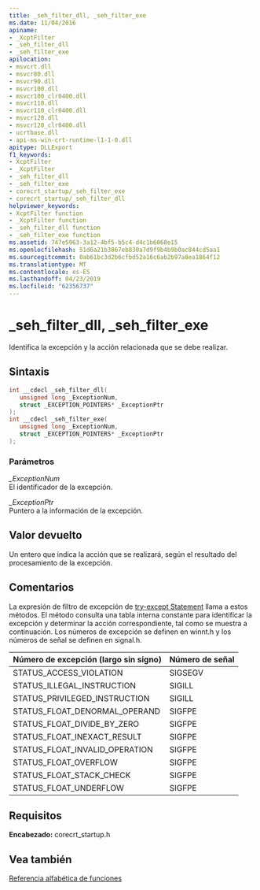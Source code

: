 ```yaml
---
title: _seh_filter_dll, _seh_filter_exe
ms.date: 11/04/2016
apiname:
- _XcptFilter
- _seh_filter_dll
- _seh_filter_exe
apilocation:
- msvcrt.dll
- msvcr80.dll
- msvcr90.dll
- msvcr100.dll
- msvcr100_clr0400.dll
- msvcr110.dll
- msvcr110_clr0400.dll
- msvcr120.dll
- msvcr120_clr0400.dll
- ucrtbase.dll
- api-ms-win-crt-runtime-l1-1-0.dll
apitype: DLLExport
f1_keywords:
- XcptFilter
- _XcptFilter
- _seh_filter_dll
- _seh_filter_exe
- corecrt_startup/_seh_filter_exe
- corecrt_startup/_seh_filter_dll
helpviewer_keywords:
- XcptFilter function
- _XcptFilter function
- _seh_filter_dll function
- _seh_filter_exe function
ms.assetid: 747e5963-3a12-4bf5-b5c4-d4c1b6068e15
ms.openlocfilehash: 51d6a21b3867eb830a7d9f9b4b9b0ac844cd5aa1
ms.sourcegitcommit: 0ab61bc3d2b6cfbd52a16c6ab2b97a8ea1864f12
ms.translationtype: MT
ms.contentlocale: es-ES
ms.lasthandoff: 04/23/2019
ms.locfileid: "62356737"
---
```

# <a name="sehfilterdll-sehfilterexe"></a>_seh_filter_dll, _seh_filter_exe

Identifica la excepción y la acción relacionada que se debe realizar.

## <a name="syntax"></a>Sintaxis

```C
int __cdecl _seh_filter_dll(
   unsigned long _ExceptionNum,
   struct _EXCEPTION_POINTERS* _ExceptionPtr
);
int __cdecl _seh_filter_exe(
   unsigned long _ExceptionNum,
   struct _EXCEPTION_POINTERS* _ExceptionPtr
);
```

### <a name="parameters"></a>Parámetros

*_ExceptionNum*<br/>
El identificador de la excepción.

*_ExceptionPtr*<br/>
Puntero a la información de la excepción.

## <a name="return-value"></a>Valor devuelto

Un entero que indica la acción que se realizará, según el resultado del procesamiento de la excepción.

## <a name="remarks"></a>Comentarios

La expresión de filtro de excepción de [try-except Statement](../../cpp/try-except-statement.md) llama a estos métodos. El método consulta una tabla interna constante para identificar la excepción y determinar la acción correspondiente, tal como se muestra a continuación. Los números de excepción se definen en winnt.h y los números de señal se definen en signal.h.

|Número de excepción (largo sin signo)|Número de señal|
|----------------------------------------|-------------------|
|STATUS_ACCESS_VIOLATION|SIGSEGV|
|STATUS_ILLEGAL_INSTRUCTION|SIGILL|
|STATUS_PRIVILEGED_INSTRUCTION|SIGILL|
|STATUS_FLOAT_DENORMAL_OPERAND|SIGFPE|
|STATUS_FLOAT_DIVIDE_BY_ZERO|SIGFPE|
|STATUS_FLOAT_INEXACT_RESULT|SIGFPE|
|STATUS_FLOAT_INVALID_OPERATION|SIGFPE|
|STATUS_FLOAT_OVERFLOW|SIGFPE|
|STATUS_FLOAT_STACK_CHECK|SIGFPE|
|STATUS_FLOAT_UNDERFLOW|SIGFPE|

## <a name="requirements"></a>Requisitos

**Encabezado:** corecrt_startup.h

## <a name="see-also"></a>Vea también

[Referencia alfabética de funciones](crt-alphabetical-function-reference.md)<br/>
